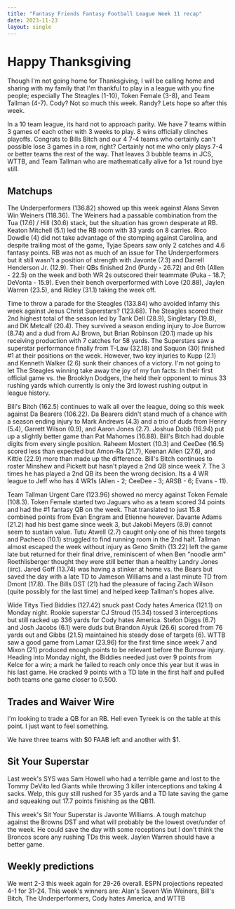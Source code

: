 ```yaml
---
title: "Fantasy Friends Fantasy Football League Week 11 recap"
date: 2023-11-23
layout: single
---
```


# Happy Thanksgiving

Though I'm not going home for Thanksgiving, I will be calling home and sharing with my family that I'm thankful to play in a league with you fine people; especially The Steagles (1-10), Token Female (3-8), and Team Tallman (4-7). Cody? Not so much this week. Randy? Lets hope so after this week.

In a 10 team league, its hard not to approach parity. We have 7 teams within 3 games of each other with 3 weeks to play. 8 wins officially clinches playoffs. Congrats to Bills Bitch and our 4 7-4 teams who certainly can't possible lose 3 games in a row, right? Certainly not me who only plays 7-4 or better teams the rest of the way. That leaves 3 bubble teams in JCS, WTTB, and Team Tallman who are mathematically alive for a 1st round bye still.

## Matchups

The Underperformers (136.82) showed up this week against Alans Seven Win Weiners (118.36). The Weiners had a passable combination from the Tua (17.6) / Hill (30.6) stack, but the situation has grown desperate at RB. Keaton Mitchell (5.1) led the RB room with 33 yards on 8 carries. Rico Dowdle (4) did not take advantage of the stomping against Carolina, and despite trailing most of the game, Tyjae Spears saw only 2 catches and 4.6 fantasy points. RB was not as much of an issue for The Underperformers but it still wasn't a position of strength with Javonte (7.3) and Darrell Henderson Jr. (12.9). Their QBs finished 2nd (Purdy - 26.72) and 6th (Allen - 22.5) on the week and both WR 2s outscored their teammate (Puka - 18.7; DeVonta - 15.9). Even their bench overperformed with Love (20.88), Jaylen Warren (23.5), and Ridley (31.1) taking the week off. 

Time to throw a parade for the Steagles (133.84) who avoided infamy this week against Jesus Christ Superstars? (123.68). The Steagles scored their 2nd highest total of the season led by Tank Dell (28.9), Singletary (19.8), and DK Metcalf (20.4). They survived a season ending injury to Joe Burrow (8.74) and a dud from AJ Brown, but Brian Robinson (20.1) made up his receiving production with 7 catches for 58 yards. The Superstars saw a superstar performance finally from T-Law (32.18) and Saquon (30) finished #1 at their positions on the week. However, two key injuries to Kupp (2.1) and Kenneth Walker (2.6) sunk their chances of a victory. I'm not going to let The Steagles winning take away the joy of my fun facts: In their first official game vs. the Brooklyn Dodgers, the held their opponent to minus 33 rushing yards which currently is only the 3rd lowest rushing output in league history.

Bill's Bitch (162.5) continues to walk all over the league, doing so this week against Da Bearers (106.22). Da Bearers didn't stand much of a chance with a season ending injury to Mark Andrews (4.3) and a trio of duds from Henry (5.4), Garrett Wilson (0.9), and Aaron Jones (2.7). Joshua Dobb (16.94) put up a slightly better game than Pat Mahomes (16.88). Bill's Bitch had double digits from every single position. Raheem Mostert (10.3) and CeeDee (16.5) scored less than expected but Amon-Ra (21.7), Keenan Allen (27.6), and Kittle (22.9) more than made up the difference. Bill's Bitch continues to roster Minshew and Pickett but hasn't played a 2nd QB since week 7. The 3 times he has played a 2nd QB its been the wrong decision. Its a 4 WR league to Jeff who has 4 WR1s (Allen - 2; CeeDee - 3; ARSB - 6; Evans - 11).

Team Tallman Urgent Care (123.96) showed no mercy against Token Female (108.3). Token Female started two Jaguars who as a team scored 34 points and had the #1 fantasy QB on the week. That translated to just 15.8 combined points from Evan Engram and Etienne however. Davante Adams (21.2) had his best game since week 3, but Jakobi Meyers (8.9) cannot seem to sustain value. Tutu Atwell (2.7) caught only one of his three targets and Pacheco (10.1) struggled to find running room in the 2nd half. Tallman almost escaped the week without injury as Geno Smith (13.22) left the game late but returned for their final drive, reminiscent of when Ben "noodle arm" Roethlisberger thought they were still better than a healthy Landry Jones (iirc). Jared Goff (13.74) was having a stinker at home vs. the Bears but saved the day with a late TD to Jameson Williams and a last minute TD from Dmont (17.8). The Bills DST (21) had the pleasure of facing Zach Wilson (quite possibly for the last time) and helped keep Tallman's hopes alive.

Wide Titys Tied Biddies (127.42) snuck past Cody hates America (121.1) on Monday night. Rookie superstar CJ Stroud (15.34) tossed 3 interceptions but still racked up 336 yards for Cody hates America. Stefon Diggs (6.7) and Josh Jacobs (6.1) were duds but Brandon Aiyuk (26.6) scored from 76 yards out and Gibbs (21.5) maintained his steady dose of targets (6). WTTB saw a good game from Lamar (23.96) for the first time since week 7 and Mixon (21) produced enough points to be relevant before the Burrow injury. Heading into Monday night, the Biddies needed just over 9 points from Kelce for a win; a mark he failed to reach only once this year but it was in his last game. He cracked 9 points with a TD late in the first half and pulled both teams one game closer to 0.500.


## Trades and Waiver Wire

I'm looking to trade a QB for an RB. Hell even Tyreek is on the table at this point. I just want to feel something.

We have three teams with $0 FAAB left and another with $1.

## Sit Your Superstar

Last week's SYS was Sam Howell who had a terrible game and lost to the Tommy DeVito led Giants while throwing 3 killer interceptions and taking 4 sacks. Welp, this guy still rushed for 35 yards and a TD late saving the game and squeaking out 17.7 points finishing as the QB11.

This week's Sit Your Superstar is Javonte Williams. A tough matchup against the Browns DST and what will probably be the lowest over/under of the week. He could save the day with some receptions but I don't think the Broncos score any rushing TDs this week. Jaylen Warren should have a better game.


## Weekly predictions

We went 2-3 this week again for 29-26 overall. ESPN projections repeated 4-1 for 31-24. This week's winners are: Alan's Seven Win Weiners, Bill's Bitch, The Underperformers, Cody hates America, and WTTB











